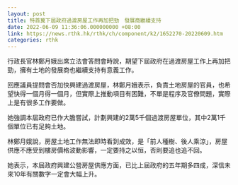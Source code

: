 ```yaml
---
layout: post
title: 特首冀下屆政府過渡房屋工作再加把勁　發展商繼續支持
date: 2022-06-09 11:36:06.000000000 +08:00
link: https://news.rthk.hk/rthk/ch/component/k2/1652270-20220609.htm
categories: rthk
---
```


行政長官林鄭月娥出席立法會答問會時說，期望下屆政府在過渡房屋工作上再加把勁，擁有土地的發展商也繼續支持有意義工作。

回應議員提問會否加快興建過渡房屋，林鄭月娥表示，負責土地房屋的官員，也希望快得一個月得一個月，但實際上推動項目有困難，不單是程序及官僚問題，實際上是有很多工作要做。

她強調本屆政府已作大膽嘗試，計劃興建的2萬5千個過渡房屋單位，其中2萬1千個單位已有足夠土地。

林鄭月娥說，房屋土地工作無法即時看到成效，是「前人種樹、後人乘涼」，房屋供應不應受到樓房價格波動影響，一定要持之以恒，否則要追也追不回。

她表示，本屆政府興建公營房屋供應方面，已比上屆政府的五年期多四成，深信未來10年有關數字一定會大幅上升。
